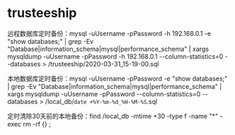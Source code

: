 # trusteeship
远程数据库定时备份：mysql -uUsername -pPassword -h 192.168.0.1 -e "show databases;" | grep -Ev "Database|information_schema|mysql|performance_schema" | xargs mysqldump -uUsername -pPassword -h 192.168.0.1 --column-statistics=0 --databases > /trusteeship/2020-03-31_15-19-00.sql

本地数据库定时备份：mysql -uUsername -pPassword -e "show databases;" | grep -Ev "Database|information_schema|mysql|performance_schema" | xargs mysqldump -uUsername -pPassword --column-statistics=0 --databases > /local_db/`date +%Y-%m-%d_%H-%M-%S`.sql

定时清除30天前的本地备份：find /local_db -mtime +30 -type f -name "*" -exec rm -rf {} \;


